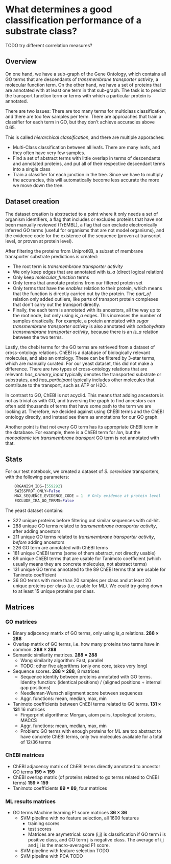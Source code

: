 # What determines a good classification performance of a substrate class?

TODO try different correlation measures?

## Overview

On one hand, we have a sub-graph of the Gene Ontology, which contains all GO terms that are descendants of *transmembrane transporter activity*, a molecular function term. On the other hand, we have a set of proteins that are annotated with at least one term in that sub-graph. The task is to predict the transport function term or terms with which a particular protein is annotated.

There are two issues: There are too many terms for multiclass classification, and there are too few samples per term. There are approaches that train a classifier for each term in GO, but they don't achieve accuracies above 0.65.

This is called *hierarchical classification*, and there are multiple apporaches:

- Multi-Class classification between all leafs. There are many leafs, and they often have very few samples.
- Find a set of abstract terms with little overlap in terms of descendants and annotated proteins, and put all of their respective descendant terms into a single class
- Train a classifier for each junction in the tree. Since we have to multiply the accuracies, this will automatically become less accurate the more we move down the tree.

## Dataset creation

The dataset creation is abstracted to a point where it only needs a set of organism identifiers, a flag that includes or excludes proteins that have not been manually reviewed (TrEMBL), a flag that can exclude electronically inferred GO terms (useful for organisms that are not model organisms), and the evidence code for the existence of the sequence (proven at transcript level, or proven at protein level).

After filtering the proteins from UniprotKB, a subset of membrane transporter substrate predictions is created:

- The root term is *transmembrane transporter activity*
- We only keep edges that are annotated with *is_a* (direct logical relation)
- Only keep *molecular_function* terms
- Only terms that annotate proteins from our filtered protein set
- Only terms that have the *enables* relation to their protein, which means that the function is directly carried out by the protein. The *part_of* relation only added outliers, like parts of transport protein complexes that don't carry out the transport directly.
- Finally, the each term is annotated with its ancestors, all the way up to the root node, but only using *is_a* edges. This increases the number of samples drastically. For example, a protein annotated with *sugar transmembrane transporter activity* is also annotated with *carbohydrate transmembrane transporter activity*, because there is an *is_a* relation between the two terms.

Lastly, the chebi terms for the GO terms are retrieved from a dataset of cross-ontology relations. ChEBI is a database of biologically relevant molecules, and also an ontology. These can be filtered by 3-star terms, which are manually curated. For our yeast dataset, this did not make a difference. There are two types of cross-ontology relations that are relevant: *has_primary_input* typically denotes the transported substrate or substrates, and *has_participant* typically includes other molecules that contribute to the transport, such as ATP or H2O. 

In contrast to GO, ChEBI is not acyclid. This means that adding ancestors is not as trivial as with GO, and traversing the graph to find ancestors can often add thousands of terms that have some path to the term we are looking at. Therefore, we decided against using ChEBI terms and the ChEBI ontology directly, and instead see them as annotations for our GO graph.

Another point is that not every GO term has its appropriate ChEBI term in the database. For example, there is a ChEBI term for *Ion*, but the *monoatomic ion transmembrane transport* GO term is not annotated with that.

## Stats

For our test notebook, we created a dataset of *S. cerevisiae* transporters, with the following parameters:

```python
    ORGANISM_IDS={559292}
    SWISSPROT_ONLY=False
    MAX_SEQUENCE_EVIDENCE_CODE = 1  # Only evidence at protein level
    EXCLUDE_IEA_GO_TERMS=False
```

The yeast dataset contains:

- 322 unique proteins before filtering out similar sequences with cd-hit.
- 288 unique GO terms related to *transmembrane transporter activity*, after adding ancestors
- 211 unique GO terms related to *transmembrane transporter activity*, *before* adding ancestors
- 226 GO term are annotated with ChEBI terms
- 181 unique ChEBI terms (some of them abstract, not directly usable)
- 89 unique ChEBI terms that are usable for Tanimoto coefficient (which usually means they are concrete molecules, not abstract terms)
- 131 unique GO terms annotated to the 89 ChEBI terms that are usable for Tanimoto coefficient
- 36 GO terms with more than 20 samples per class and at least 20 unique proteins per class (i.e. usable for ML). We could try going down to at least 15 unique proteins per class.

## Matrices

### GO matrices

- Binary adjacency matrix of GO terms, only using *is_a* relations. **$288 \times 288$**
- Overlap matrix of GO terms, i.e. how many proteins two terms have in common. **$288 \times 288$**
- Semantic similarity matrices. **$288 \times 288$**
  - Wang similarity algorithm: Fast, parallel
  - TODO: other five algorithms (only one core, takes very long)
- Sequence scores. **$288 \times 288$**, 8 matrices
  - Sequence identity between proteins annotated with GO terms. Identity function: (identical positions) / (aligned positions + internal gap positions)
  - Needleman-Wunsch alignment score between sequences
  - Aggr. functions: mean, median, max, min
- Tanimoto coefficients between ChEBI terms related to GO terms. **$131 \times 131$** 16 matrices
  - Fingerprint algorithms: Morgan, atom pairs, topological torsions, MACCS
  - Aggr. functions: mean, median, max, min
  - Problem: GO terms with enough proteins for ML are too abstract to have concrete ChEBI terms, only two molecules available for a total of 12/36 terms

### ChEBI matrices

- ChEBI adjacency matrix of ChEBI terms directly annotated to ancestor GO terms **$159 \times 159$**
- ChEBI overlap matrix (of proteins related to go terms related to ChEBI terms) **$159 \times 159$**
- Tanimoto coefficients **$89 \times 89$**, four matrices

### ML results matrices

- GO terms Machine learning F1 score matrices **$36 \times 36$**
  - SVM pipeline with no feature selection, all 1600 features
    - training scores
    - test scores
    - Matrices are asymetrical: score (i,j) is classification if GO term i is positive class, and GO term j is negative class. The average of i,j and j,i is the macro-averaged F1 score.
  - SVM pipeline with feature selection TODO
  - SVM pipeline with PCA TODO
